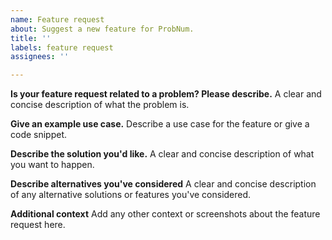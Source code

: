 ```yaml
---
name: Feature request
about: Suggest a new feature for ProbNum.
title: ''
labels: feature request
assignees: ''

---
```


**Is your feature request related to a problem? Please describe.**
A clear and concise description of what the problem is.

**Give an example use case.**
Describe a use case for the feature or give a code snippet.

**Describe the solution you'd like.**
A clear and concise description of what you want to happen.

**Describe alternatives you've considered**
A clear and concise description of any alternative solutions or features you've considered.

**Additional context**
Add any other context or screenshots about the feature request here.
